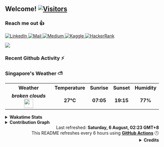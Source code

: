 <h2>Welcome! <a href="https://github.com/RussellDash332"> <img src="https://visitor-badge.laobi.icu/badge?page_id=RussellDash332" alt="Visitors"></a></h2>

<!--
[![Typing SVG](https://readme-typing-svg.herokuapp.com?font=Ubuntu&color=DD58C1&multiline=true&lines=Currently+coding+for+fun...;but+also+for+a+better+future!)](https://github.com/DenverCoder1/readme-typing-svg)
-->

<h3>Reach me out 👍</h3>
<p>
<!--
<a href="https://www.instagram.com/russellsaerang2702/">
  <img alt="Instagram" src="https://img.shields.io/badge/Instagram-E4405F?style=for-the-badge&logo=instagram&logoColor=white"/>
</a>
-->
<a href="https://www.linkedin.com/in/nicholasrussellsaerang/">
  <img alt="LinkedIn" src="https://img.shields.io/badge/linkedin%20-%230077B5.svg?&style=for-the-badge&logo=linkedin&logoColor=white"/>
</a>
<a href="mailto:russellsaerang@gmail.com">
  <img alt="Mail" src="https://img.shields.io/badge/Gmail-D14836?style=for-the-badge&logo=gmail&logoColor=white"/>
</a>
<a href="https://medium.com/@russellsaerang">
  <img alt="Medium" src="https://img.shields.io/badge/Medium-%23000000.svg?style=for-the-badge&logo=Medium&logoColor=white"/>
</a>
<a href="https://www.kaggle.com/russellsaerang">
  <img alt="Kaggle" src="https://img.shields.io/badge/Kaggle-20BEFF?style=for-the-badge&logo=Kaggle&logoColor=white"/>
</a>
<a href="https://www.hackerrank.com/russellsaerang">
  <img alt="HackerRank" src="https://img.shields.io/badge/-Hackerrank-2EC866?style=for-the-badge&logo=HackerRank&logoColor=white"/>
</a>
<!--
<a href="https://replit.com/@russellsaerang">
  <img alt="Repl.it" src="https://img.shields.io/badge/replit-667881?style=for-the-badge&logo=replit&logoColor=white"/>
</a>
-->
</p>

<p float="left">
  <a href="https://github.com/RussellDash332/">
  <img align="center" src="https://github-readme-stats.vercel.app/api?username=RussellDash332&count_private=true&hide_rank=false&show_icons=true&theme=react&include_all_commits=true&title_color=dd58c1&icon_color=dd58c1&custom_title=Russell's GitHub Stats" />
  <!--
  <img align="center" src="https://github-readme-stats.vercel.app/api/top-langs/?username=RussellDash332&hide=jupyter%20notebook,html&langs_count=10&theme=react&layout=compact&exclude_repo=nusmods,russelldash332.github.io&title_color=dd58c1"/>
  -->
  </a>
</p>

<h3>Recent Github Activity ⚡</h3>

<!--START_SECTION:activity-->
<!--END_SECTION:activity-->

<h3>Singapore's Weather ⛅</h3>
<table>
  <tr>
    <th>Weather</th>
    <th>Temperature</th>
    <th>Sunrise</th>
    <th>Sunset</th>
    <th>Humidity</th>
  </tr>
  <tr style="text-align:center">
    <td><b><i>broken clouds</i></b> <img width="30" src=http:&#x2F;&#x2F;openweathermap.org&#x2F;img&#x2F;w&#x2F;04n.png></td>
    <td><b>27°C</b></td>
    <td><b>07:05</b></td>
    <td><b>19:15</b></td>
    <td><b>77%</b></td>
  </tr>
</table>

<details>
  <summary>
    <b>Wakatime Stats</b>
  </summary>
  <a href="https://github.com/anuraghazra/github-readme-stats"><img src="https://github-readme-stats.vercel.app/api/wakatime?username=RussellDash332&layout=compact&theme=react&title_color=dd58c1&custom_title=My Wakatime Stats"/></a>
</details>
<details>
  <summary>
    <b>Contribution Graph</b>
  </summary>
  <a href="https://github.com/ashutosh00710/github-readme-activity-graph"><img src="https://activity-graph.herokuapp.com/graph?username=RussellDash332&custom_title=My%20Contribution%20Graph&theme=react-dark&area=true&line=dd58c1&color=dd58c1"/></a>
</details>

<div align="right">
  Last refreshed: <b>Saturday, 6 August, 02:23 GMT+8</b>
  <br>This README refreshes every 6 hours using <b><a href="https://github.com/features/actions">GitHub Actions</a></b> 🕒
  <details>
    <summary>
      <b>Credits</b>
    </summary>
    Dynamic README inspired by <b><i><a href="https://github.com/thmsgbrt/thmsgbrt">Thomas Guibert</a></i></b> and <b><i><a href="https://github.com/simonw/simonw">Simon Willison</a></i></b>
    <br>Markdown Badges by <b><i><a href="https://github.com/Ileriayo/markdown-badges">Ileriayo Adebiyi</a></i></b>
    <br>Weather Info by <b><i><a href="https://openweathermap.org/api">OpenWeather</a></i></b>
  </details>
</div>